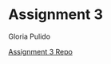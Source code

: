 # Assignment 3
Gloria Pulido

[Assignment 3 Repo](https://github.com/gloriapul/hobbysprout/blob/main/README.md)
